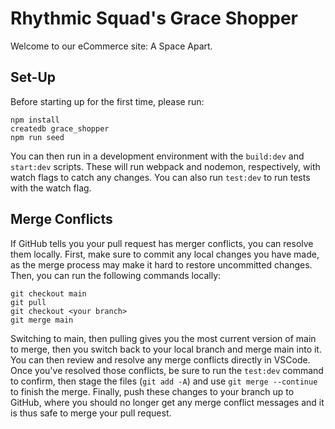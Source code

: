 # Rhythmic Squad's Grace Shopper

Welcome to our eCommerce site: A Space Apart.

## Set-Up

Before starting up for the first time, please run:

```
npm install
createdb grace_shopper
npm run seed
```

You can then run in a development environment with the `build:dev` and `start:dev` scripts. These will run webpack and nodemon, respectively, with watch flags to catch any changes. You can also run `test:dev` to run tests with the watch flag.

## Merge Conflicts

If GitHub tells you your pull request has merger conflicts, you can resolve them locally. First, make sure to commit any local changes you have made, as the merge process may make it hard to restore uncommitted changes. Then, you can run the following commands locally:

```
git checkout main
git pull
git checkout <your branch>
git merge main
```

Switching to main, then pulling gives you the most current version of main to merge, then you switch back to your local branch and merge main into it. You can then review and resolve any merge conflicts directly in VSCode. Once you've resolved those conflicts, be sure to run the `test:dev` command to confirm, then stage the files (`git add -A`) and use `git merge --continue` to finish the merge. Finally, push these changes to your branch up to GitHub, where you should no longer get any merge conflict messages and it is thus safe to merge your pull request.
